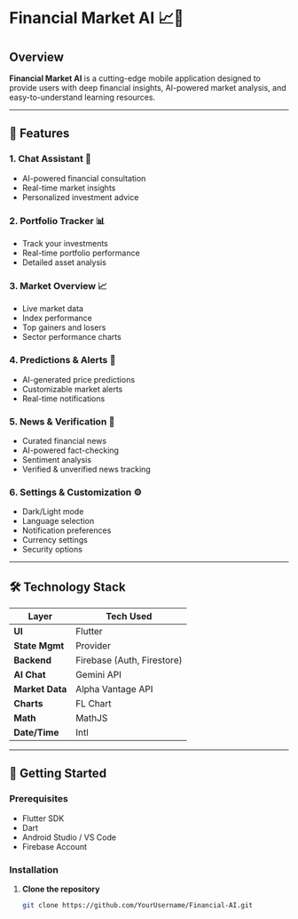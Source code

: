 # Financial Market AI 📈🤖

## Overview  
**Financial Market AI** is a cutting-edge mobile application designed to provide users with deep financial insights, AI-powered market analysis, and easy-to-understand learning resources.  

---

## 🚀 Features  

### 1. Chat Assistant 💬  
- AI-powered financial consultation  
- Real-time market insights  
- Personalized investment advice  

### 2. Portfolio Tracker 📊  
- Track your investments  
- Real-time portfolio performance  
- Detailed asset analysis  

### 3. Market Overview 📈  
- Live market data  
- Index performance  
- Top gainers and losers  
- Sector performance charts  

### 4. Predictions & Alerts 🔔  
- AI-generated price predictions  
- Customizable market alerts  
- Real-time notifications  

### 5. News & Verification 📰  
- Curated financial news  
- AI-powered fact-checking  
- Sentiment analysis  
- Verified & unverified news tracking  

### 6. Settings & Customization ⚙️  
- Dark/Light mode  
- Language selection  
- Notification preferences  
- Currency settings  
- Security options  

---

## 🛠️ Technology Stack  

| Layer       | Tech Used                          |  
|-------------|------------------------------------|  
| **UI**      | Flutter                            |  
| **State Mgmt** | Provider                        |  
| **Backend** | Firebase (Auth, Firestore)        |  
| **AI Chat** | Gemini API                        |  
| **Market Data** | Alpha Vantage API             |  
| **Charts**  | FL Chart                          |  
| **Math**    | MathJS                            |  
| **Date/Time** | Intl                            |  

---

## 📲 Getting Started  

### Prerequisites  
- Flutter SDK  
- Dart  
- Android Studio / VS Code  
- Firebase Account  

### Installation  

1. **Clone the repository**  
   ```bash
   git clone https://github.com/YourUsername/Financial-AI.git

